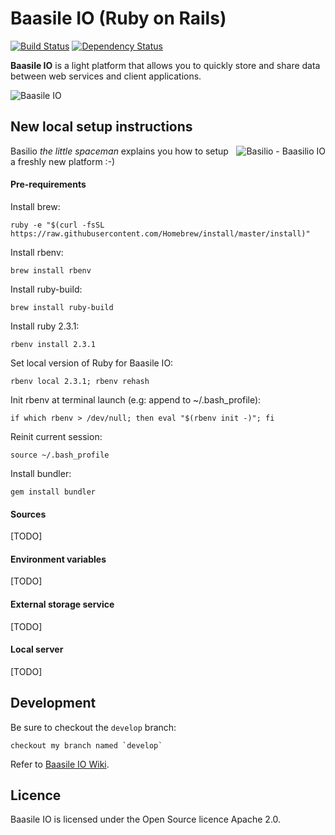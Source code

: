 # Baasile IO (Ruby on Rails)

[![Build Status](https://travis-ci.org/baasile-io/baasile-io.svg?branch=master)](https://travis-ci.org/baasile-io/baasile-io) [![Dependency Status](https://dependencyci.com/github/baasile-io/baasile-io/badge)](https://dependencyci.com/github/baasile-io/baasile-io)

**Baasile IO** is a light platform that allows you to quickly store and share data between web services and client applications.

![Baasile IO](http://baasile.io/assets/img/github/baasile-io-github.png)

## New local setup instructions

<img align="right" src="http://baasile.io/assets/img/github/basilio-github-topright.png" alt="Basilio - Baasilio IO"/>

Basilio *the little spaceman* explains you how to setup a freshly new platform :-)

#### Pre-requirements

Install brew:
```
ruby -e "$(curl -fsSL https://raw.githubusercontent.com/Homebrew/install/master/install)"
```

Install rbenv:
```
brew install rbenv
```

Install ruby-build:
```
brew install ruby-build
```

Install ruby 2.3.1:
```
rbenv install 2.3.1
```

Set local version of Ruby for Baasile IO:
```
rbenv local 2.3.1; rbenv rehash
```

Init rbenv at terminal launch (e.g: append to ~/.bash_profile):
```
if which rbenv > /dev/null; then eval "$(rbenv init -)"; fi
```

Reinit current session:
```
source ~/.bash_profile
```

Install bundler:
```
gem install bundler
```


#### Sources

[TODO]

#### Environment variables

[TODO]

#### External storage service

[TODO]

#### Local server

[TODO]

## Development

Be sure to checkout the `develop` branch:

```
checkout my branch named `develop`
```

Refer to [Baasile IO Wiki](https://github.com/baasile-io/baasile-io/wiki).

## Licence

Baasile IO is licensed under the Open Source licence Apache 2.0.
